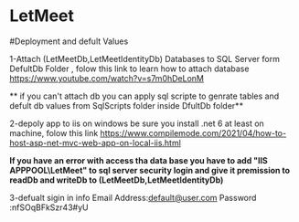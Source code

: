 # LetMeet
#Deployment and defult Values

1-Attach (LetMeetDb,LetMeetIdentityDb) Databases to SQL Server form DefultDb Folder , folow this link to learn how to attach database
https://www.youtube.com/watch?v=s7m0hDeLonM 

** if you can't attach db you can apply sql scripte to genrate tables and defult db values from SqlScripts folder inside DfultDb folder**


2-depoly app to iis on windows be sure you install .net 6 at least on machine, folow this link
https://www.compilemode.com/2021/04/how-to-host-asp-net-mvc-web-app-on-local-iis.html

**If you have an error with access tha data base you have to add "IIS APPPOOL\LetMeet" 
to sql server security login and give it premission to readDb and writeDb to (LetMeetDb,LetMeetIdentityDb)**


3-defualt sigin in info 
Email Address:default@user.com
Password :nfSOqBFkSzr43#yU
